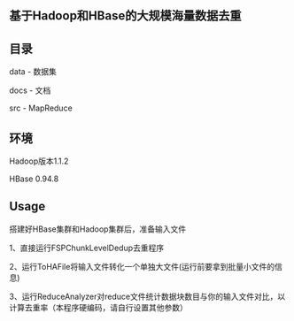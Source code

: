 ## 基于Hadoop和HBase的大规模海量数据去重

## 目录

data - 数据集

docs - 文档

src - MapReduce

## 环境

Hadoop版本1.1.2

HBase 0.94.8

## Usage

搭建好HBase集群和Hadoop集群后，准备输入文件

1、直接运行FSPChunkLevelDedup去重程序

2、运行ToHAFile将输入文件转化一个单独大文件(运行前要拿到批量小文件的信息)

3、运行ReduceAnalyzer对reduce文件统计数据块数目与你的输入文件对比，以计算去重率（本程序硬编码，请自行设置其他参数）